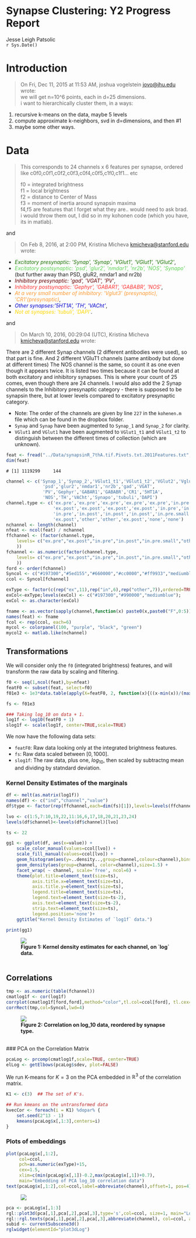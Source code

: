 # Synapse Clustering: Y2 Progress Report
Jesse Leigh Patsolic  
`r Sys.Date()`  




# Introduction

> On Fri, Dec 11, 2015 at 11:53 AM, joshua vogelstein <jovo@jhu.edu> wrote:  
> we will get n=10^6 points, each in d=25 dimensions.  
> i want to hierarchically cluster them, in a ways:  

1. recursive k-means on the data, maybe 5 levels
2. compute approximate k-neighbors, svd in d=dimensions, and then #1
3. maybe some other ways.

# Data
> This corresponds to 24 channels x 6 features per synapse, ordered like
> c0f0,c0f1,c0f2,c0f3,c0f4,c0f5,c1f0,c1f1... etc
>
>f0 = integrated brightness  
>f1 = local brightness  
>f2 = distance to Center of Mass  
>f3 = moment of inertia around synapsin maxima  
>f4,f5 are features that I forget what they are.. would need to ask brad.   
>i would throw them out, I did so in my kohonen code (which you have, its in matlab).

and

> On Feb 8, 2016, at 2:00 PM, Kristina Micheva <kmicheva@stanford.edu> wrote:

* <FONT COLOR=#197300>_Excitatory presynaptic: 'Synap', 'Synap', 'VGlut1', 'VGlut1', 'VGlut2'_</FONT>,
* <FONT COLOR=#5ed155>_Excitatory postsynaptic: 'psd', 'glur2', 'nmdar1', 'nr2b', 'NOS', 'Synapo'_</FONT> (but further away than PSD, gluR2, nmdar1 and nr2b)
* <FONT COLOR=#660000>_Inhibitory presynaptic: 'gad', 'VGAT', 'PV'_</FONT>,
* <FONT COLOR=#ff3333>_Inhibitory postsynaptic: 'Gephyr', 'GABAR1', 'GABABR', 'NOS'_</FONT>,
* <FONT COLOR=#ff9933>_At a very small number of inhibitory: 'Vglut3' (presynaptic), 'CR1'(presynaptic)_</FONT>,
* <FONT COLOR="mediumblue">_Other synapses:'5HT1A', 'TH', 'VACht'_</FONT>,
* <FONT COLOR="gold">_Not at synapses: 'tubuli', 'DAPI'_</FONT>.

and 

> On March 10, 2016, 00:29:04 (UTC), Kristina Micheva <kmicheva@stanford.edu> wrote:

There are 2 different Synap channels (2 different antibodies were
used), so that part is fine.
And 2 different VGluT1 channels (same antibody but done at different
times)
The NOS channel is the same, so count it as one even though it appears
twice. It is listed two times because it can be found at both excitatory
and inhibitory synapses. This is where your count of 25 comes, even
though there are 24 channels.
I would also add the 2 Synap channels to the Inhibitory presynaptic
category - there is supposed to be synapsin there, but at lower levels
compared to excitatory presynaptic category.

- Note:  The order of the channels are given by line `227` in the `kohenen.m` file which can be found in the dropbox folder. 
- `Synap` and `Synap` have been augmented to `Synap_1` and `Synap_2` for clarity. 
- `VGlut1` and `VGlut1` have been augmented to `VGlut1_t1` and `VGlut1_t2` to distinguish between the different times of collection (which are unknown).


```r
feat <- fread("../Data/synapsinR_7thA.tif.Pivots.txt.2011Features.txt",showProgress=FALSE)
dim(feat)
```

```
# [1] 1119299     144
```

```r
channel <- c('Synap_1','Synap_2','VGlut1_t1','VGlut1_t2','VGlut2','Vglut3',
              'psd','glur2','nmdar1','nr2b','gad','VGAT',
              'PV','Gephyr','GABAR1','GABABR','CR1','5HT1A',
              'NOS','TH','VACht','Synapo','tubuli','DAPI')
channel.type <- c('ex.pre','ex.pre','ex.pre','ex.pre','ex.pre','in.pre.small',
                  'ex.post','ex.post','ex.post','ex.post','in.pre','in.pre',
                  'in.pre','in.post','in.post','in.post','in.pre.small','other',
                  'ex.post','other','other','ex.post','none','none')
nchannel <- length(channel)
nfeat <- ncol(feat) / nchannel
ffchannel <- (factor(channel.type,
    levels= c("ex.pre","ex.post","in.pre","in.post","in.pre.small","other","none")
    ))
fchannel <- as.numeric(factor(channel.type,
    levels= c("ex.pre","ex.post","in.pre","in.post","in.pre.small","other","none")
    ))
ford <- order(fchannel)
Syncol <- c("#197300","#5ed155","#660000","#cc0000","#ff9933","mediumblue","gold")
ccol <- Syncol[fchannel]

exType <- factor(c(rep("ex",11),rep("in",6),rep("other",7)),ordered=TRUE)
exCol<-exType;levels(exCol) <- c("#197300","#990000","mediumblue");
exCol <- as.character(exCol)

fname <- as.vector(sapply(channel,function(x) paste0(x,paste0("F",0:5))))
names(feat) <- fname
fcol <- rep(ccol, each=6)
mycol <- colorpanel(100, "purple", "black", "green")
mycol2 <- matlab.like(nchannel)
```

## Transformations

We will consider only the `f0` (integrated brightness) features, and will transform the raw data by
scaling and filtering.



```r
f0 <- seq(1,ncol(feat),by=nfeat)
featF0 <- subset(feat, select=f0)
f01e3 <- 1e3*data.table(apply(X=featF0, 2, function(x){((x-min(x))/(max(x)-min(x)))}))

fs <- f01e3

### Taking log_10 on data + 1.
log1f <- log10(featF0 + 1)
slog1f <- scale(log1f, center=TRUE,scale=TRUE)
```

We now have the following data sets:

- `featF0`: Raw data looking only at the integrated brightness features.
- `fs`: Raw data scaled between $[0,1000]$.
- `slog1f`: The raw data, plus one, $log_{10}$, then scaled by
  subtractng mean and dividing by statndard deviation.

### Kernel Density Estimates of the marginals


```r
df <- melt(as.matrix(log1f))
names(df) <- c("ind","channel","value")
df$type <- factor(rep(ffchannel,each=dim(fs)[1]),levels=levels(ffchannel))

lvo <- c(1:5,7:10,19,22,11:16,6,17,18,20,21,23,24)
levels(df$channel)<-levels(df$channel)[lvo]

ts <- 22

gg1 <- ggplot(df, aes(x=value)) + 
    scale_color_manual(values=ccol[lvo]) +
    scale_fill_manual(values=ccol[lvo]) +
    geom_histogram(aes(y=..density..,group=channel,colour=channel),bins=100) +
    geom_density(aes(group=channel, color=channel),size=1.5) +
    facet_wrap( ~ channel, scale='free', ncol=6) +
    theme(plot.title=element_text(size=ts),
          axis.title.x=element_text(size=ts),
          axis.title.y=element_text(size=ts),
          legend.title=element_text(size=ts),
          legend.text=element_text(size=ts-2),
          axis.text=element_text(size=ts-2),
          strip.text=element_text(size=ts), 
          legend.position='none')+
    ggtitle("Kernel Density Estimates of `log1f` data.")

print(gg1)
```

<figure><img src="../Figures/Y2progress_figure/cc_kde1-1.png"><figcaption><b>Figure 1: Kernel density estimates for each channel, on `log` data.</b><br><br></figcaption></figure>



## Correlations


```r
tmp <- as.numeric(table(fchannel))
cmatlog1f <- cor(log1f)
corrplot(cmatlog1f[ford,ford],method="color",tl.col=ccol[ford], tl.cex=0.8)
corrRect(tmp,col=Syncol,lwd=4)
```

<figure><img src="../Figures/Y2progress_figure/cc_corLog-1.png"><figcaption><b>Figure 2: Correlation on log_10  data, reordered by synapse type.</b><br><br></figcaption></figure>
### PCA on the Correlation Matrix


```r
pcaLog <- prcomp(cmatlog1f,scale=TRUE, center=TRUE)
elLog <- getElbows(pcaLog$sdev, plot=FALSE) 
```

We run K-means for $K=3$ on the PCA embedded in $\mathbb{R}^3$ of the correlation matrix.


```r
K1 <- c(3)  ## The set of K's.

## Run kmeans on the untransformed data
kvecCor <- foreach(i = K1) %dopar% {
    set.seed(2^13 - 1)
    kmeans(pcaLog$x[,1:3],centers=i)
}
```
### Plots of embeddings


```r
plot(pcaLog$x[,1:2],
     col=ccol,
     pch=as.numeric(exType)+15,
     cex=1.5,
     xlim=c(min(pcaLog$x[,1])-0.2,max(pcaLog$x[,1])+0.7),
     main="Embedding of PCA log_10 correlation data")
text(pcaLog$x[,1:2],col=ccol,label=abbreviate(channel),offset=1, pos=4)
```

<figure><img src="../Figures/Y2progress_figure/cc_2dEmb-1.png"><figcaption></figcaption></figure>


```r
pca <- pcaLog$x[,1:3]
rgl::plot3d(pca[,1],pca[,2],pca[,3],type='s',col=ccol, size=1, main="Log")
rgl::rgl.texts(pca[,1],pca[,2],pca[,3],abbreviate(channel), col=ccol, adj=c(0,1.5))
subid <- currentSubscene3d()
rglwidget(elementId="plot3dLog")
```

<!--html_preserve--><div id="plot3dLog" style="width:908px;height:908px;" class="rglWebGL html-widget"></div>
<script type="application/json" data-for="plot3dLog">{"x":{"material":{"color":["#197300","#197300","#197300","#197300","#197300","#FF9933","#5ED155","#5ED155","#5ED155","#5ED155","#660000","#660000","#660000","#CC0000","#CC0000","#CC0000","#FF9933","#0000CD","#5ED155","#0000CD","#0000CD","#5ED155","#FFD700","#FFD700"],"alpha":1,"lit":true,"ambient":"#000000","specular":"#FFFFFF","emission":"#000000","shininess":50,"smooth":true,"front":"filled","back":"filled","size":3,"lwd":1,"fog":true,"point_antialias":false,"line_antialias":false,"texture":null,"textype":"rgb","texmipmap":false,"texminfilter":"linear","texmagfilter":"linear","texenvmap":false,"depth_mask":true,"depth_test":"less"},"rootSubscene":1,"objects":{"7":{"id":7,"type":"spheres","material":{"fog":false},"vertices":[[-3.39182114601135,-2.27109670639038,0.656724393367767],[-1.69754791259766,-2.60349535942078,1.42130172252655],[-4.48793411254883,-0.202551424503326,0.430361151695251],[-4.34017896652222,-1.3648989200592,-0.716880619525909],[-1.56729328632355,-0.196844756603241,-1.09952795505524],[1.92431938648224,2.06457686424255,0.984056532382965],[-3.91787767410278,-1.1330019235611,-0.827346503734589],[-2.95746397972107,-0.112002536654472,-0.792052030563354],[-1.17620873451233,1.37282967567444,0.593183636665344],[-1.73187613487244,1.81524384021759,1.68998348712921],[4.88882446289062,-1.91025424003601,0.75267618894577],[4.36339855194092,-2.17829585075378,1.0740954875946],[3.48899865150452,-1.25020337104797,0.628915965557098],[3.07091498374939,-1.27674269676208,-0.270633071660995],[1.89284253120422,-1.18715167045593,-0.369651913642883],[-2.99234485626221,0.794857203960419,1.36505258083344],[1.79005563259125,1.64624738693237,-0.802343845367432],[1.16247415542603,-0.350813806056976,1.74415242671967],[0.0992156937718391,2.54106569290161,1.81841206550598],[0.812258958816528,0.800241649150848,-1.30901741981506],[1.43625056743622,1.84220731258392,-2.33946537971497],[-0.110030122101307,2.50411367416382,-1.58317124843597],[1.30361700057983,-1.54668581485748,-3.51740455627441],[2.13740587234497,2.20265579223633,0.46857887506485]],"colors":[[0.0980392172932625,0.450980395078659,0,1],[0.0980392172932625,0.450980395078659,0,1],[0.0980392172932625,0.450980395078659,0,1],[0.0980392172932625,0.450980395078659,0,1],[0.0980392172932625,0.450980395078659,0,1],[1,0.600000023841858,0.200000002980232,1],[0.368627458810806,0.819607853889465,0.333333343267441,1],[0.368627458810806,0.819607853889465,0.333333343267441,1],[0.368627458810806,0.819607853889465,0.333333343267441,1],[0.368627458810806,0.819607853889465,0.333333343267441,1],[0.400000005960464,0,0,1],[0.400000005960464,0,0,1],[0.400000005960464,0,0,1],[0.800000011920929,0,0,1],[0.800000011920929,0,0,1],[0.800000011920929,0,0,1],[1,0.600000023841858,0.200000002980232,1],[0,0,0.803921580314636,1],[0.368627458810806,0.819607853889465,0.333333343267441,1],[0,0,0.803921580314636,1],[0,0,0.803921580314636,1],[0.368627458810806,0.819607853889465,0.333333343267441,1],[1,0.843137264251709,0,1],[1,0.843137264251709,0,1]],"radii":[[0.115012496709824]],"centers":[[-3.39182114601135,-2.27109670639038,0.656724393367767],[-1.69754791259766,-2.60349535942078,1.42130172252655],[-4.48793411254883,-0.202551424503326,0.430361151695251],[-4.34017896652222,-1.3648989200592,-0.716880619525909],[-1.56729328632355,-0.196844756603241,-1.09952795505524],[1.92431938648224,2.06457686424255,0.984056532382965],[-3.91787767410278,-1.1330019235611,-0.827346503734589],[-2.95746397972107,-0.112002536654472,-0.792052030563354],[-1.17620873451233,1.37282967567444,0.593183636665344],[-1.73187613487244,1.81524384021759,1.68998348712921],[4.88882446289062,-1.91025424003601,0.75267618894577],[4.36339855194092,-2.17829585075378,1.0740954875946],[3.48899865150452,-1.25020337104797,0.628915965557098],[3.07091498374939,-1.27674269676208,-0.270633071660995],[1.89284253120422,-1.18715167045593,-0.369651913642883],[-2.99234485626221,0.794857203960419,1.36505258083344],[1.79005563259125,1.64624738693237,-0.802343845367432],[1.16247415542603,-0.350813806056976,1.74415242671967],[0.0992156937718391,2.54106569290161,1.81841206550598],[0.812258958816528,0.800241649150848,-1.30901741981506],[1.43625056743622,1.84220731258392,-2.33946537971497],[-0.110030122101307,2.50411367416382,-1.58317124843597],[1.30361700057983,-1.54668581485748,-3.51740455627441],[2.13740587234497,2.20265579223633,0.46857887506485]],"ignoreExtent":false,"flags":3},"9":{"id":9,"type":"text","material":{"lit":false,"fog":false},"vertices":[[0.200445175170898,3.52787828445435,2.84191060066223]],"colors":[[0,0,0,1]],"texts":[["Log"]],"cex":[[1]],"adj":[[0.5,0.5]],"centers":[[0.200445175170898,3.52787828445435,2.84191060066223]],"family":[["sans"]],"font":[[1]],"ignoreExtent":true,"flags":40},"10":{"id":10,"type":"text","material":{"lit":false,"fog":false},"vertices":[[0.200445175170898,-3.59030795097351,-4.54090309143066]],"colors":[[0,0,0,1]],"texts":[["pca[, 1]"]],"cex":[[1]],"adj":[[0.5,0.5]],"centers":[[0.200445175170898,-3.59030795097351,-4.54090309143066]],"family":[["sans"]],"font":[[1]],"ignoreExtent":true,"flags":40},"11":{"id":11,"type":"text","material":{"lit":false,"fog":false},"vertices":[[-6.28655242919922,-0.0312148332595825,-4.54090309143066]],"colors":[[0,0,0,1]],"texts":[["pca[, 2]"]],"cex":[[1]],"adj":[[0.5,0.5]],"centers":[[-6.28655242919922,-0.0312148332595825,-4.54090309143066]],"family":[["sans"]],"font":[[1]],"ignoreExtent":true,"flags":40},"12":{"id":12,"type":"text","material":{"lit":false,"fog":false},"vertices":[[-6.28655242919922,-3.59030795097351,-0.849496304988861]],"colors":[[0,0,0,1]],"texts":[["pca[, 3]"]],"cex":[[1]],"adj":[[0.5,0.5]],"centers":[[-6.28655242919922,-3.59030795097351,-0.849496304988861]],"family":[["sans"]],"font":[[1]],"ignoreExtent":true,"flags":40},"13":{"id":13,"type":"text","material":{"lit":false},"vertices":[[-3.39182114601135,-2.27109670639038,0.656724393367767],[-1.69754791259766,-2.60349535942078,1.42130172252655],[-4.48793411254883,-0.202551424503326,0.430361151695251],[-4.34017896652222,-1.3648989200592,-0.716880619525909],[-1.56729328632355,-0.196844756603241,-1.09952795505524],[1.92431938648224,2.06457686424255,0.984056532382965],[-3.91787767410278,-1.1330019235611,-0.827346503734589],[-2.95746397972107,-0.112002536654472,-0.792052030563354],[-1.17620873451233,1.37282967567444,0.593183636665344],[-1.73187613487244,1.81524384021759,1.68998348712921],[4.88882446289062,-1.91025424003601,0.75267618894577],[4.36339855194092,-2.17829585075378,1.0740954875946],[3.48899865150452,-1.25020337104797,0.628915965557098],[3.07091498374939,-1.27674269676208,-0.270633071660995],[1.89284253120422,-1.18715167045593,-0.369651913642883],[-2.99234485626221,0.794857203960419,1.36505258083344],[1.79005563259125,1.64624738693237,-0.802343845367432],[1.16247415542603,-0.350813806056976,1.74415242671967],[0.0992156937718391,2.54106569290161,1.81841206550598],[0.812258958816528,0.800241649150848,-1.30901741981506],[1.43625056743622,1.84220731258392,-2.33946537971497],[-0.110030122101307,2.50411367416382,-1.58317124843597],[1.30361700057983,-1.54668581485748,-3.51740455627441],[2.13740587234497,2.20265579223633,0.46857887506485]],"colors":[[0.0980392172932625,0.450980395078659,0,1],[0.0980392172932625,0.450980395078659,0,1],[0.0980392172932625,0.450980395078659,0,1],[0.0980392172932625,0.450980395078659,0,1],[0.0980392172932625,0.450980395078659,0,1],[1,0.600000023841858,0.200000002980232,1],[0.368627458810806,0.819607853889465,0.333333343267441,1],[0.368627458810806,0.819607853889465,0.333333343267441,1],[0.368627458810806,0.819607853889465,0.333333343267441,1],[0.368627458810806,0.819607853889465,0.333333343267441,1],[0.400000005960464,0,0,1],[0.400000005960464,0,0,1],[0.400000005960464,0,0,1],[0.800000011920929,0,0,1],[0.800000011920929,0,0,1],[0.800000011920929,0,0,1],[1,0.600000023841858,0.200000002980232,1],[0,0,0.803921580314636,1],[0.368627458810806,0.819607853889465,0.333333343267441,1],[0,0,0.803921580314636,1],[0,0,0.803921580314636,1],[0.368627458810806,0.819607853889465,0.333333343267441,1],[1,0.843137264251709,0,1],[1,0.843137264251709,0,1]],"texts":[["Sy_1"],["Sy_2"],["VG1_1"],["VG1_2"],["VGl2"],["Vgl3"],["psd"],["glr2"],["nmd1"],["nr2b"],["gad"],["VGAT"],["PV"],["Gphy"],["GABAR"],["GABAB"],["CR1"],["5HT1"],["NOS"],["TH"],["VACh"],["Synp"],["tubl"],["DAPI"]],"cex":[[1]],"adj":[[0,1.5]],"centers":[[-3.39182114601135,-2.27109670639038,0.656724393367767],[-1.69754791259766,-2.60349535942078,1.42130172252655],[-4.48793411254883,-0.202551424503326,0.430361151695251],[-4.34017896652222,-1.3648989200592,-0.716880619525909],[-1.56729328632355,-0.196844756603241,-1.09952795505524],[1.92431938648224,2.06457686424255,0.984056532382965],[-3.91787767410278,-1.1330019235611,-0.827346503734589],[-2.95746397972107,-0.112002536654472,-0.792052030563354],[-1.17620873451233,1.37282967567444,0.593183636665344],[-1.73187613487244,1.81524384021759,1.68998348712921],[4.88882446289062,-1.91025424003601,0.75267618894577],[4.36339855194092,-2.17829585075378,1.0740954875946],[3.48899865150452,-1.25020337104797,0.628915965557098],[3.07091498374939,-1.27674269676208,-0.270633071660995],[1.89284253120422,-1.18715167045593,-0.369651913642883],[-2.99234485626221,0.794857203960419,1.36505258083344],[1.79005563259125,1.64624738693237,-0.802343845367432],[1.16247415542603,-0.350813806056976,1.74415242671967],[0.0992156937718391,2.54106569290161,1.81841206550598],[0.812258958816528,0.800241649150848,-1.30901741981506],[1.43625056743622,1.84220731258392,-2.33946537971497],[-0.110030122101307,2.50411367416382,-1.58317124843597],[1.30361700057983,-1.54668581485748,-3.51740455627441],[2.13740587234497,2.20265579223633,0.46857887506485]],"family":[["sans"]],"font":[[1]],"ignoreExtent":false,"flags":40},"5":{"id":5,"type":"light","vertices":[[0,0,1]],"colors":[[1,1,1,1],[1,1,1,1],[1,1,1,1]],"viewpoint":true,"finite":false},"4":{"id":4,"type":"background","colors":[[0.298039227724075,0.298039227724075,0.298039227724075,1]],"centers":[[0,0,0]],"sphere":false,"fogtype":"none"},"6":{"id":6,"type":"background","colors":[[1,1,1,1]],"centers":[[0,0,0]],"sphere":false,"fogtype":"none"},"8":{"id":8,"type":"bboxdeco","material":{"color":"#000000","front":"lines","back":"lines","fog":false},"vertices":[[-4,null,null],[-2,null,null],[0,null,null],[2,null,null],[4,null,null],[null,-2,null],[null,-1,null],[null,0,null],[null,1,null],[null,2,null],[null,null,-3],[null,null,-2],[null,null,-1],[null,null,0],[null,null,1]],"colors":[[0,0,0,1]],"draw_front":true,"newIds":[21,22,23,24,25,26,27]},"1":{"id":1,"type":"subscene","par3d":{"antialias":8,"FOV":30,"ignoreExtent":false,"listeners":1,"mouseMode":{"left":"trackball","right":"zoom","middle":"fov","wheel":"pull"},"observer":[0,0,30.2227153778076],"modelMatrix":[[0.7359419465065,0,0,-0.147516012191772],[0,0.458774924278259,1.21529352664948,1.04670774936676],[0,-1.26047372817993,0.442330688238144,-29.886302947998],[0,0,0,1]],"projMatrix":[[3.73205065727234,0,0,0],[0,3.73205065727234,0,0],[0,0,-3.86370348930359,-108.949394226074],[0,0,-1,0]],"skipRedraw":false,"userMatrix":[[1,0,0,0],[0,0.342020143325668,0.939692620785909,0],[0,-0.939692620785909,0.342020143325668,0],[0,0,0,1]],"scale":[0.7359419465065,1.34136807918549,1.29328835010529],"viewport":{"x":0,"y":0,"width":1,"height":1},"zoom":1,"bbox":[-4.64421319961548,5.04510354995728,-2.68923807144165,2.62680840492249,-3.60633492469788,1.90734231472015],"windowRect":[2560,45,2816,301],"family":"sans","font":1,"cex":1,"useFreeType":true,"fontname":"/Users/JLP/R_libs/rgl/fonts/FreeSans.ttf","maxClipPlanes":6},"embeddings":{"viewport":"replace","projection":"replace","model":"replace"},"objects":[6,8,7,9,10,11,12,13,5,21,22,23,24,25,26,27],"subscenes":[],"flags":1195},"21":{"id":21,"type":"lines","material":{"lit":false,"front":"lines","back":"lines"},"vertices":[[-4,-2.76897883415222,-3.689040184021],[4,-2.76897883415222,-3.689040184021],[-4,-2.76897883415222,-3.689040184021],[-4,-2.90586686134338,-3.83101725578308],[-2,-2.76897883415222,-3.689040184021],[-2,-2.90586686134338,-3.83101725578308],[0,-2.76897883415222,-3.689040184021],[0,-2.90586686134338,-3.83101725578308],[2,-2.76897883415222,-3.689040184021],[2,-2.90586686134338,-3.83101725578308],[4,-2.76897883415222,-3.689040184021],[4,-2.90586686134338,-3.83101725578308]],"colors":[[0,0,0,1]],"centers":[[0,-2.76897883415222,-3.689040184021],[-4,-2.8374228477478,-3.76002883911133],[-2,-2.8374228477478,-3.76002883911133],[0,-2.8374228477478,-3.76002883911133],[2,-2.8374228477478,-3.76002883911133],[4,-2.8374228477478,-3.76002883911133]],"ignoreExtent":true,"origId":8,"flags":128},"22":{"id":22,"type":"text","material":{"lit":false,"front":"lines","back":"lines"},"vertices":[[-4,-3.17964339256287,-4.11497163772583],[-2,-3.17964339256287,-4.11497163772583],[0,-3.17964339256287,-4.11497163772583],[2,-3.17964339256287,-4.11497163772583],[4,-3.17964339256287,-4.11497163772583]],"colors":[[0,0,0,1]],"texts":[["-4"],["-2"],["0"],["2"],["4"]],"cex":[[1]],"adj":[[0.5,0.5]],"centers":[[-4,-3.17964339256287,-4.11497163772583],[-2,-3.17964339256287,-4.11497163772583],[0,-3.17964339256287,-4.11497163772583],[2,-3.17964339256287,-4.11497163772583],[4,-3.17964339256287,-4.11497163772583]],"family":[["sans"]],"font":[[1]],"ignoreExtent":true,"origId":8,"flags":40},"23":{"id":23,"type":"lines","material":{"lit":false,"front":"lines","back":"lines"},"vertices":[[-4.78955316543579,-2,-3.689040184021],[-4.78955316543579,2,-3.689040184021],[-4.78955316543579,-2,-3.689040184021],[-5.03905296325684,-2,-3.83101725578308],[-4.78955316543579,-1,-3.689040184021],[-5.03905296325684,-1,-3.83101725578308],[-4.78955316543579,0,-3.689040184021],[-5.03905296325684,0,-3.83101725578308],[-4.78955316543579,1,-3.689040184021],[-5.03905296325684,1,-3.83101725578308],[-4.78955316543579,2,-3.689040184021],[-5.03905296325684,2,-3.83101725578308]],"colors":[[0,0,0,1]],"centers":[[-4.78955316543579,0,-3.689040184021],[-4.91430282592773,-2,-3.76002883911133],[-4.91430282592773,-1,-3.76002883911133],[-4.91430282592773,0,-3.76002883911133],[-4.91430282592773,1,-3.76002883911133],[-4.91430282592773,2,-3.76002883911133]],"ignoreExtent":true,"origId":8,"flags":128},"24":{"id":24,"type":"text","material":{"lit":false,"front":"lines","back":"lines"},"vertices":[[-5.53805255889893,-2,-4.11497163772583],[-5.53805255889893,-1,-4.11497163772583],[-5.53805255889893,0,-4.11497163772583],[-5.53805255889893,1,-4.11497163772583],[-5.53805255889893,2,-4.11497163772583]],"colors":[[0,0,0,1]],"texts":[["-2"],["-1"],["0"],["1"],["2"]],"cex":[[1]],"adj":[[0.5,0.5]],"centers":[[-5.53805255889893,-2,-4.11497163772583],[-5.53805255889893,-1,-4.11497163772583],[-5.53805255889893,0,-4.11497163772583],[-5.53805255889893,1,-4.11497163772583],[-5.53805255889893,2,-4.11497163772583]],"family":[["sans"]],"font":[[1]],"ignoreExtent":true,"origId":8,"flags":40},"25":{"id":25,"type":"lines","material":{"lit":false,"front":"lines","back":"lines"},"vertices":[[-4.78955316543579,-2.76897883415222,-3],[-4.78955316543579,-2.76897883415222,1],[-4.78955316543579,-2.76897883415222,-3],[-5.03905296325684,-2.90586686134338,-3],[-4.78955316543579,-2.76897883415222,-2],[-5.03905296325684,-2.90586686134338,-2],[-4.78955316543579,-2.76897883415222,-1],[-5.03905296325684,-2.90586686134338,-1],[-4.78955316543579,-2.76897883415222,0],[-5.03905296325684,-2.90586686134338,0],[-4.78955316543579,-2.76897883415222,1],[-5.03905296325684,-2.90586686134338,1]],"colors":[[0,0,0,1]],"centers":[[-4.78955316543579,-2.76897883415222,-1],[-4.91430282592773,-2.8374228477478,-3],[-4.91430282592773,-2.8374228477478,-2],[-4.91430282592773,-2.8374228477478,-1],[-4.91430282592773,-2.8374228477478,0],[-4.91430282592773,-2.8374228477478,1]],"ignoreExtent":true,"origId":8,"flags":128},"26":{"id":26,"type":"text","material":{"lit":false,"front":"lines","back":"lines"},"vertices":[[-5.53805255889893,-3.17964339256287,-3],[-5.53805255889893,-3.17964339256287,-2],[-5.53805255889893,-3.17964339256287,-1],[-5.53805255889893,-3.17964339256287,0],[-5.53805255889893,-3.17964339256287,1]],"colors":[[0,0,0,1]],"texts":[["-3"],["-2"],["-1"],["0"],["1"]],"cex":[[1]],"adj":[[0.5,0.5]],"centers":[[-5.53805255889893,-3.17964339256287,-3],[-5.53805255889893,-3.17964339256287,-2],[-5.53805255889893,-3.17964339256287,-1],[-5.53805255889893,-3.17964339256287,0],[-5.53805255889893,-3.17964339256287,1]],"family":[["sans"]],"font":[[1]],"ignoreExtent":true,"origId":8,"flags":40},"27":{"id":27,"type":"lines","material":{"lit":false,"front":"lines","back":"lines"},"vertices":[[-4.78955316543579,-2.76897883415222,-3.689040184021],[-4.78955316543579,2.70654916763306,-3.689040184021],[-4.78955316543579,-2.76897883415222,1.99004745483398],[-4.78955316543579,2.70654916763306,1.99004745483398],[-4.78955316543579,-2.76897883415222,-3.689040184021],[-4.78955316543579,-2.76897883415222,1.99004745483398],[-4.78955316543579,2.70654916763306,-3.689040184021],[-4.78955316543579,2.70654916763306,1.99004745483398],[-4.78955316543579,-2.76897883415222,-3.689040184021],[5.19044351577759,-2.76897883415222,-3.689040184021],[-4.78955316543579,-2.76897883415222,1.99004745483398],[5.19044351577759,-2.76897883415222,1.99004745483398],[-4.78955316543579,2.70654916763306,-3.689040184021],[5.19044351577759,2.70654916763306,-3.689040184021],[-4.78955316543579,2.70654916763306,1.99004745483398],[5.19044351577759,2.70654916763306,1.99004745483398],[5.19044351577759,-2.76897883415222,-3.689040184021],[5.19044351577759,2.70654916763306,-3.689040184021],[5.19044351577759,-2.76897883415222,1.99004745483398],[5.19044351577759,2.70654916763306,1.99004745483398],[5.19044351577759,-2.76897883415222,-3.689040184021],[5.19044351577759,-2.76897883415222,1.99004745483398],[5.19044351577759,2.70654916763306,-3.689040184021],[5.19044351577759,2.70654916763306,1.99004745483398]],"colors":[[0,0,0,1]],"centers":[[-4.78955316543579,-0.0312148332595825,-3.689040184021],[-4.78955316543579,-0.0312148332595825,1.99004745483398],[-4.78955316543579,-2.76897883415222,-0.849496364593506],[-4.78955316543579,2.70654916763306,-0.849496364593506],[0.200445175170898,-2.76897883415222,-3.689040184021],[0.200445175170898,-2.76897883415222,1.99004745483398],[0.200445175170898,2.70654916763306,-3.689040184021],[0.200445175170898,2.70654916763306,1.99004745483398],[5.19044351577759,-0.0312148332595825,-3.689040184021],[5.19044351577759,-0.0312148332595825,1.99004745483398],[5.19044351577759,-2.76897883415222,-0.849496364593506],[5.19044351577759,2.70654916763306,-0.849496364593506]],"ignoreExtent":true,"origId":8,"flags":128}},"width":257,"height":257,"sphereVerts":{"material":[],"it":[[0,6,7,19,4,8,6,22,2,7,8,25,7,6,8,26,0,7,9,27,2,10,7,24,5,9,10,32,9,7,10,33,0,11,6,18,3,12,11,37,4,6,12,39,6,11,12,40,0,9,11,34,5,13,9,31,3,11,13,44,11,9,13,45,1,14,15,47,2,8,14,49,4,15,8,21,15,14,8,52,1,16,14,46,5,10,16,55,2,14,10,29,14,16,10,57,1,15,17,58,4,12,15,51,3,17,12,36,17,15,12,62,1,17,16,53,3,13,17,61,5,16,13,42,16,17,13,65],[18,20,19,18,21,23,22,21,24,26,25,24,20,23,26,20,19,28,27,19,29,30,24,29,31,33,32,31,28,30,33,28,34,35,18,34,36,38,37,36,22,40,39,22,35,38,40,35,27,41,34,27,42,43,31,42,37,45,44,37,41,43,45,41,46,48,47,46,25,50,49,25,51,52,21,51,48,50,52,48,53,54,46,53,32,56,55,32,49,57,29,49,54,56,57,54,47,59,58,47,39,60,51,39,61,62,36,61,59,60,62,59,58,63,53,58,44,64,61,44,55,65,42,55,63,64,65,63],[19,18,20,20,22,21,23,23,25,24,26,26,26,20,23,23,27,19,28,28,24,29,30,30,32,31,33,33,33,28,30,30,18,34,35,35,37,36,38,38,39,22,40,40,40,35,38,38,34,27,41,41,31,42,43,43,44,37,45,45,45,41,43,43,47,46,48,48,49,25,50,50,21,51,52,52,52,48,50,50,46,53,54,54,55,32,56,56,29,49,57,57,57,54,56,56,58,47,59,59,51,39,60,60,36,61,62,62,62,59,60,60,53,58,63,63,61,44,64,64,42,55,65,65,65,63,64,64]],"vb":[[-1,1,0,0,0,0,-0.707106781186548,-0.707106781186548,0,-0.707106781186548,0,-0.707106781186548,0,0,0.707106781186548,0.707106781186548,0.707106781186548,0.707106781186548,-0.934997526317783,-0.934997526317783,-0.770440042047682,0,-0.354654234120539,-0.450789386304495,-0.354654234120539,0,-0.450789386304495,-0.934997526317783,-0.770440042047682,0,-0.450789386304495,-0.354654234120539,0,-0.450789386304495,-0.934997526317783,-0.770440042047682,0,-0.354654234120539,-0.450789386304495,0,-0.450789386304495,-0.770440042047682,0,-0.450789386304495,0,-0.450789386304495,0.934997526317783,0.934997526317783,0.770440042047682,0.354654234120539,0.450789386304495,0.354654234120539,0.450789386304495,0.934997526317783,0.770440042047682,0.354654234120539,0.450789386304495,0.450789386304495,0.934997526317783,0.770440042047682,0.450789386304495,0.354654234120539,0.450789386304495,0.770440042047682,0.450789386304495,0.450789386304495],[0,0,-1,1,0,0,0,-0.707106781186548,-0.707106781186548,0,-0.707106781186548,0.707106781186548,0.707106781186548,0.707106781186548,-0.707106781186548,0,0,0.707106781186548,0,-0.354654234120539,-0.450789386304495,-0.354654234120539,0,-0.450789386304495,-0.934997526317783,-0.934997526317783,-0.770440042047682,0,-0.450789386304495,-0.934997526317783,-0.770440042047682,0,-0.354654234120539,-0.450789386304495,0.354654234120539,0.450789386304495,0.934997526317783,0.934997526317783,0.770440042047682,0.354654234120539,0.450789386304495,0.450789386304495,0.354654234120539,0.450789386304495,0.934997526317783,0.770440042047682,-0.354654234120539,0,-0.450789386304495,-0.934997526317783,-0.770440042047682,0,-0.450789386304495,0,-0.450789386304495,0,-0.450789386304495,-0.770440042047682,0.354654234120539,0.450789386304495,0.450789386304495,0.934997526317783,0.770440042047682,0.450789386304495,0.770440042047682,0.450789386304495],[0,0,0,0,-1,1,-0.707106781186548,0,-0.707106781186548,0.707106781186548,0.707106781186548,0,-0.707106781186548,0.707106781186548,0,-0.707106781186548,0.707106781186548,0,-0.354654234120539,0,-0.450789386304495,-0.934997526317783,-0.934997526317783,-0.770440042047682,0,-0.354654234120539,-0.450789386304495,0.354654234120539,0.450789386304495,0.354654234120539,0.450789386304495,0.934997526317783,0.934997526317783,0.770440042047682,0,-0.450789386304495,-0.354654234120539,0,-0.450789386304495,-0.934997526317783,-0.770440042047682,0.450789386304495,0.934997526317783,0.770440042047682,0.354654234120539,0.450789386304495,0,-0.354654234120539,-0.450789386304495,0,-0.450789386304495,-0.934997526317783,-0.770440042047682,0.354654234120539,0.450789386304495,0.934997526317783,0.770440042047682,0.450789386304495,0,-0.450789386304495,-0.770440042047682,0,-0.450789386304495,0.450789386304495,0.450789386304495,0.770440042047682]],"primitivetype":"triangle"}},"evals":[],"jsHooks":[]}</script><!--/html_preserve-->

## K-Means Level 1

Next we run K-means with $K=3$.

** <FONT COLOR=#ff3333> Note that a seed is being set for the random initialization of K-means. </FONT> **


```r
K2 <- c(2)  ## The set of K's.

## Run kmeans on the untransformed data
kvecslog1f <- foreach(i = K2) %dopar% {
    set.seed(2^13 - 1)
    kmeans(slog1f,centers=i)
}
```


### Heat maps: scaled data.

For the following we manualy choose 2 clusters.


```r
## Formatting data for heatmap
aggslog1f <- aggregate(slog1f,by=list(lab=kvecslog1f[[1]]$cluster),FUN=mean)
aggslog1f <- as.matrix(aggslog1f[,-1])
rownames(aggslog1f) <- clusterFraction(kvecslog1f[[1]])

ford <- order(fchannel)
```




```r
heatmap.2(as.matrix(aggslog1f[,ford]),dendrogram='row',Colv=NA,trace="none", col=mycol,colCol=ccol[ford],cexRow=0.8, keysize=1.25,symkey=FALSE,symbreaks=FALSE,scale="none", srtCol=90,main="Heatmap of `slog1f` data.") 
```

```
#  [1] "#197300"    "#197300"    "#197300"    "#197300"    "#197300"   
#  [6] "#5ed155"    "#5ed155"    "#5ed155"    "#5ed155"    "#5ed155"   
# [11] "#5ed155"    "#660000"    "#660000"    "#660000"    "#cc0000"   
# [16] "#cc0000"    "#cc0000"    "#ff9933"    "#ff9933"    "mediumblue"
# [21] "mediumblue" "mediumblue" "gold"       "gold"
```

<figure><img src="../Figures/Y2progress_figure/cc_km2-heatmapSorted-1.png"><figcaption><b>Figure 3: Heatmap of the cluster means vs channels. Rows and columns are rearranged according to synapse type.</b><br><br></figcaption></figure>

Percentage of data within cluster is presented on the right side of the heatmap.


# Exploring pair-wise relationships with `GABABR`


```r
### Sampling to reduce size
set.seed(2^13 - 2)
s1 <- sample(dim(slog1f)[1],2.5e5)
dlog1f <- data.table(log1f[s1,])

## re-formatting data for use in lattice 
dlog1f2 <- data.table(stack(dlog1f, select=-GABABRF0))[,.(values)]
dlog1f2$GABABR <- dlog1f$GABABRF0

### Adding relationship factor variables
nd <- paste0("GABABR","~",abbreviate(channel[-16]))

dlog1f2$ind <- factor(rep(nd,each=dim(dlog1f)[1]), ordered=TRUE,levels=nd)
head(dlog1f2$ind)
```

```
# [1] GABABR~Sy_1 GABABR~Sy_1 GABABR~Sy_1 GABABR~Sy_1 GABABR~Sy_1 GABABR~Sy_1
# 23 Levels: GABABR~Sy_1 < GABABR~Sy_2 < GABABR~VG1_1 < ... < GABABR~DAPI
```

```r
names(dlog1f2) <- c("x","y","g")

rg1 <- xyplot(y ~ x | g, data=dlog1f2,
       as.table=TRUE,
       colramp=BTC,
       pch='.',
       scales = list(y = list(relation = "free"),x = list(relation = "free")),
       panel=function(x,y,...){
           panel.hexbinplot(x,y,...)
           panel.loess(x,y,col='red', lwd=2,...)
        }
       )
```

<figure><img src="../Figures/Y2progress_figure/rg1-1.png"><figcaption><b>Figure 4: Lattice plot of pairwise regressions involving `GABABR`</b><br><br></figcaption></figure>


# ARI

Here we consider the channel types to be the "ground truth" and computer
the Adjusted Rand Index of between that and the output from k-means.


```r
levels(ffchannel) <- c(rep("ex", 2), rep("in", 2), rep("other", 3))
levels(ffchannel)
```

```
# [1] "ex"    "in"    "other"
```

```r
truth <- ffchannel
```

## Approximate permutation test.


```r
kcl <- as.numeric(kvecCor[[1]]$cluster)

v1 <- mclust::adjustedRandIndex(truth,kcl)
ariCor <- foreach(j=1:1e5,.combine='c') %dopar%{
    set.seed(j*2^8-3)  # for reproducibility 
    y <- sample(kcl)
    mclust::adjustedRandIndex(truth,y)
    }

N <- length(ariCor)
(phat <- sum(ariCor >= v1)/N)
```

```
# [1] 0.00017
```


```r
h1 <- hist(ariCor,xlim=c(min(ariCor),v1+v1/2), prob=TRUE, breaks='Sc',plot=TRUE,main=NULL, xlab="ARI")
title("Histogram of approximate permutation test.")
abline(v = v1, lwd=2, col='darkred')
text(median(h1$breaks),quantile(h1$density,.98),col='darkred',labels=mtext(bquote(hat(p) == .(phat))))
```

<figure><img src="../Figures/Y2progress_figure/cc_ariPlots-1.png"><figcaption><b>Figure 5: ARI plot</b><br><br></figcaption></figure>


<footer>
<p> [Back to top][Introduction]</p>
</footer>
